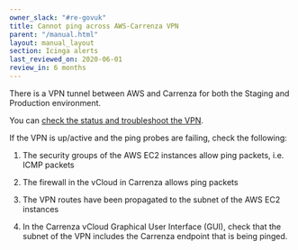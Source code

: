 ```yaml
---
owner_slack: "#re-govuk"
title: Cannot ping across AWS-Carrenza VPN
parent: "/manual.html"
layout: manual_layout
section: Icinga alerts
last_reviewed_on: 2020-06-01
review_in: 6 months
---
```


There is a VPN tunnel between AWS and Carrenza for both the Staging and
Production environment.

You can [check the status and troubleshoot the VPN](https://docs.publishing.service.gov.uk/manual/vpn.html).

If the VPN is up/active and the ping probes are failing, check the following:

1. The security groups of the AWS EC2 instances allow ping packets, i.e. ICMP
   packets

2. The firewall in the vCloud in Carrenza allows ping packets

3. The VPN routes have been propagated to the subnet of the AWS EC2 instances

4. In the Carrenza vCloud Graphical User Interface (GUI), check that the subnet
   of the VPN includes the Carrenza endpoint that is being pinged.
